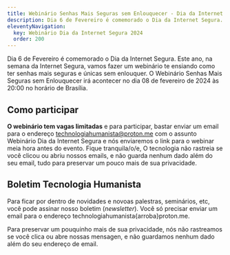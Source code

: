 ```yaml
---
title: Webinário Senhas Mais Seguras sem Enlouquecer - Dia da Internet Segura
description: Dia 6 de Fevereiro é comemorado o Dia da Internet Segura. Este ano, na semana da Internet Segura, vamos fazer um webinário te ensiando como ter senhas mais seguras e únicas sem enlouquer.  O Webinário Senhas Mais Seguras sem Enlouquecer irá acontecer no dia 08 de fevereiro de 2024 às 20:00 no horário de Brasília.
eleventyNavigation:
  key: Webinário Dia da Internet Segura 2024
  order: 200
---
```


Dia 6 de Fevereiro é comemorado o Dia da Internet Segura. Este ano, na semana da Internet Segura, vamos fazer um webinário te ensiando como ter senhas mais seguras e únicas sem enlouquer.  O Webinário Senhas Mais Seguras sem Enlouquecer irá acontecer no dia 08 de fevereiro de 2024 às 20:00 no horário de Brasília.

## Como participar

**O webinário tem vagas limitadas** e para participar, bastar enviar um email para o endereço technologiahumanista@proton.me com o assunto Webinário Dia da Internet Segura e nós enviaremos o link para o webinar meia hora antes do evento. Fique tranquila/o/e, O tecnologia não rastreia se você clicou ou abriu nossos emails, e não guarda nenhum dado além do seu email, tudo para preservar um pouco mais de sua privacidade.

## Boletim Tecnologia Humanista

Para ficar por dentro de novidades e novoas palestras, seminários, etc, você pode assinar nosso boletim (_newsletter_).  Você só precisar enviar um email para o endereço technologiahumanista{arroba}proton.me.

Para preservar um pouquinho mais de sua privacidade, nós não rastreamos se você clica ou abre nossas mensagen, e não guardamos nenhum dado além do seu endereço de email.
